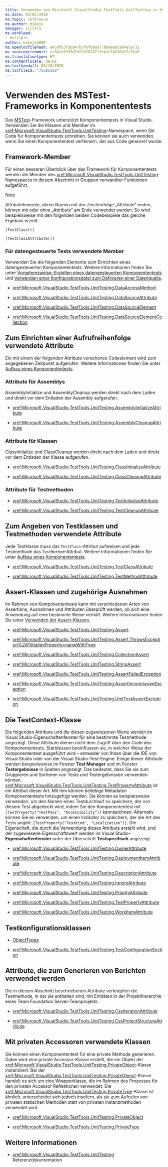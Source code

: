 ```yaml
---
title: Verwenden von Microsoft.VisualStudio.TestTools.UnitTesting in Komponententests
ms.date: 03/02/2018
ms.topic: reference
ms.author: mikejo
manager: jillfra
ms.workload:
- multiple
author: mikejo5000
ms.openlocfilehash: e45df63f36947b5f6f0aad77bb8eebcab4aca731
ms.sourcegitcommit: cc841df335d1d22d281871fe41e74238d2fc52a6
ms.translationtype: HT
ms.contentlocale: de-DE
ms.lasthandoff: 03/18/2020
ms.locfileid: "75585560"
---
```

# <a name="use-the-mstest-framework-in-unit-tests"></a>Verwenden des MSTest-Frameworks in Komponententests

Das [MSTest](<xref:Microsoft.VisualStudio.TestTools.UnitTesting>)-Framework unterstützt Komponententests in Visual Studio. Verwenden Sie die Klassen und Member im <xref:Microsoft.VisualStudio.TestTools.UnitTesting>-Namespace, wenn Sie Code für Komponententests schreiben. Sie können sie auch verwenden, wenn Sie einen Komponententest verfeinern, der aus Code generiert wurde.

## <a name="framework-members"></a>Framework-Member

Für einen besseren Überblick über das Framework für Komponententests werden die Member des <xref:Microsoft.VisualStudio.TestTools.UnitTesting>-Namespaces in diesem Abschnitt in Gruppen verwandter Funktionen aufgeführt.

> [!NOTE]
> Attributelemente, deren Namen mit der Zeichenfolge „Attribute“ enden, können mit oder ohne „Attribute“ am Ende verwendet werden. So wird beispielsweise mit den folgenden beiden Codebeispiele das gleiche Ergebnis erzielt:
>
> `[TestClass()]`
>
> `[TestClassAttribute()]`

### <a name="members-used-for-data-driven-testing"></a>Für datengesteuerte Tests verwendete Member

Verwenden Sie die folgenden Elemente zum Einrichten eines datengesteuerten Komponententests. Weitere Informationen finden Sie unter [Vorgehensweise: Erstellen eines datengesteuerten Komponententests](../test/how-to-create-a-data-driven-unit-test.md) und [Verwenden einer Konfigurationsdatei zum Definieren einer Datenquelle](../test/walkthrough-using-a-configuration-file-to-define-a-data-source.md).

- <xref:Microsoft.VisualStudio.TestTools.UnitTesting.DataAccessMethod>

- <xref:Microsoft.VisualStudio.TestTools.UnitTesting.DataSourceAttribute>

- <xref:Microsoft.VisualStudio.TestTools.UnitTesting.DataSourceElement>

- <xref:Microsoft.VisualStudio.TestTools.UnitTesting.DataSourceElementCollection>

## <a name="attributes-used-to-establish-a-calling-order"></a>Zum Einrichten einer Aufrufreihenfolge verwendete Attribute

Ein mit einem der folgenden Attribute versehenes Codeelement wird zum angegebenen Zeitpunkt aufgerufen. Weitere Informationen finden Sie unter [Aufbau eines Komponententests](https://msdn.microsoft.com/a03d1ee7-9999-4e7c-85df-7d9073976144).

### <a name="attributes-for-assemblies"></a>Attribute für Assemblys

AssemblyInitialize und AssemblyCleanup werden direkt nach dem Laden und direkt vor dem Entladen der Assembly aufgerufen.

- <xref:Microsoft.VisualStudio.TestTools.UnitTesting.AssemblyInitializeAttribute>

- <xref:Microsoft.VisualStudio.TestTools.UnitTesting.AssemblyCleanupAttribute>

### <a name="attributes-for-classes"></a>Attribute für Klassen

ClassInitialize und ClassCleanup werden direkt nach dem Laden und direkt vor dem Entladen der Klasse aufgerufen.

- <xref:Microsoft.VisualStudio.TestTools.UnitTesting.ClassInitializeAttribute>

- <xref:Microsoft.VisualStudio.TestTools.UnitTesting.ClassCleanupAttribute>

### <a name="attributes-for-test-methods"></a>Attribute für Testmethoden

- <xref:Microsoft.VisualStudio.TestTools.UnitTesting.TestInitializeAttribute>

- <xref:Microsoft.VisualStudio.TestTools.UnitTesting.TestCleanupAttribute>

## <a name="attributes-used-to-identify-test-classes-and-methods"></a>Zum Angeben von Testklassen und Testmethoden verwendete Attribute

Jede Testklasse muss das `TestClass`-Attribut aufweisen und jede Testmethode das `TestMethod`-Attribut. Weitere Informationen finden Sie unter [Aufbau eines Komponententests](https://msdn.microsoft.com/a03d1ee7-9999-4e7c-85df-7d9073976144).

- <xref:Microsoft.VisualStudio.TestTools.UnitTesting.TestClassAttribute>

- <xref:Microsoft.VisualStudio.TestTools.UnitTesting.TestMethodAttribute>

## <a name="assert-classes-and-related-exceptions"></a>Assert-Klassen und zugehörige Ausnahmen

Im Rahmen von Komponententests kann mit verschiedenen Arten von Assertions, Ausnahmen und Attributen überprüft werden, ob sich eine Anwendung auf eine bestimmte Weise verhält. Weitere Informationen finden Sie unter [Verwenden der Assert-Klassen](../test/using-the-assert-classes.md).

- <xref:Microsoft.VisualStudio.TestTools.UnitTesting.Assert>

- <xref:Microsoft.VisualStudio.TestTools.UnitTesting.Assert.ThrowsException%2A?displayProperty=nameWithType>

- <xref:Microsoft.VisualStudio.TestTools.UnitTesting.CollectionAssert>

- <xref:Microsoft.VisualStudio.TestTools.UnitTesting.StringAssert>

- <xref:Microsoft.VisualStudio.TestTools.UnitTesting.AssertFailedException>

- <xref:Microsoft.VisualStudio.TestTools.UnitTesting.AssertInconclusiveException>

- <xref:Microsoft.VisualStudio.TestTools.UnitTesting.UnitTestAssertException>

## <a name="the-testcontext-class"></a>Die TestContext-Klasse

Die folgenden Attribute und die diesen zugewiesenen Werte werden im Visual Studio-Eigenschaftenfenster für eine bestimmte Testmethode angezeigt. Diese Attribute dienen nicht dem Zugriff über den Code des Komponententests. Stattdessen beeinflussen sie, in welcher Weise der Komponententest ausgeführt wird – entweder von Ihnen über die IDE von Visual Studio oder von der Visual Studio-Test-Engine. Einige dieser Attribute werden beispielsweise im Fenster **Test Manager** und im Fenster **Testergebnisse** in Spalten angezeigt. Das bedeutet, dass Sie sie zum Gruppieren und Sortieren von Tests und Testergebnissen verwenden können. <xref:Microsoft.VisualStudio.TestTools.UnitTesting.TestPropertyAttribute> ist ein Attribut dieser Art. Mit ihm können beliebige Metadaten Komponententests hinzugefügt werden. Sie können es beispielsweise verwenden, um den Namen eines Testdurchlauf zu speichern, der von diesem Test abgedeckt wird, indem Sie den Komponententest mit `[TestProperty("TestPass", "Accessibility")]` kennzeichnen. Alternativ können Sie es verwenden, um einen Indikator zu speichern, der die Art des Tests angibt: `[TestProperty("TestKind", "Localization")]`. Die Eigenschaft, die durch die Verwendung dieses Attributs erstellt wird, und der zugewiesene Eigenschaftswert werden im Visual Studio-**Eigenschaftenfenster** unter der Überschrift **Testspezifisch** angezeigt.

- <xref:Microsoft.VisualStudio.TestTools.UnitTesting.OwnerAttribute>

- <xref:Microsoft.VisualStudio.TestTools.UnitTesting.DeploymentItemAttribute>

- <xref:Microsoft.VisualStudio.TestTools.UnitTesting.DescriptionAttribute>

- <xref:Microsoft.VisualStudio.TestTools.UnitTesting.IgnoreAttribute>

- <xref:Microsoft.VisualStudio.TestTools.UnitTesting.PriorityAttribute>

- <xref:Microsoft.VisualStudio.TestTools.UnitTesting.TestPropertyAttribute>

- <xref:Microsoft.VisualStudio.TestTools.UnitTesting.WorkItemAttribute>

## <a name="test-configuration-classes"></a>Testkonfigurationsklassen

- [ObjectTypes](/previous-versions/visualstudio/visual-studio-2013/dd987428(v=vs.120))

- <xref:Microsoft.VisualStudio.TestTools.UnitTesting.TestConfigurationSection>

## <a name="attributes-used-to-generate-reports"></a>Attribute, die zum Generieren von Berichten verwendet werden

Die in diesem Abschnitt beschriebenen Attribute verknüpfen die Testmethode, in der sie enthalten sind, mit Entitäten in der Projekthierarchie eines Team Foundation Server-Teamprojekts.

- <xref:Microsoft.VisualStudio.TestTools.UnitTesting.CssIterationAttribute>

- <xref:Microsoft.VisualStudio.TestTools.UnitTesting.CssProjectStructureAttribute>

## <a name="classes-used-with-private-accessors"></a>Mit privaten Accessoren verwendete Klassen

Sie können einen Komponententest für eine private Methode generieren. Dabei wird eine private Accessor-Klasse erstellt, die ein Objekt der <xref:Microsoft.VisualStudio.TestTools.UnitTesting.PrivateObject>-Klasse instanziiert. Bei der <xref:Microsoft.VisualStudio.TestTools.UnitTesting.PrivateObject>-Klasse handelt es sich um eine Wrapperklasse, die im Rahmen des Prozesses für den privaten Accessor Reflektionen verwendet. Die <xref:Microsoft.VisualStudio.TestTools.UnitTesting.PrivateType>-Klasse ist ähnlich, unterscheidet sich jedoch insofern, als sie zum Aufrufen von privaten statischen Methoden statt von privaten Instanzmethoden verwendet wird.

- <xref:Microsoft.VisualStudio.TestTools.UnitTesting.PrivateObject>

- <xref:Microsoft.VisualStudio.TestTools.UnitTesting.PrivateType>

## <a name="see-also"></a>Weitere Informationen

- <xref:Microsoft.VisualStudio.TestTools.UnitTesting> Referenzdokumentation
